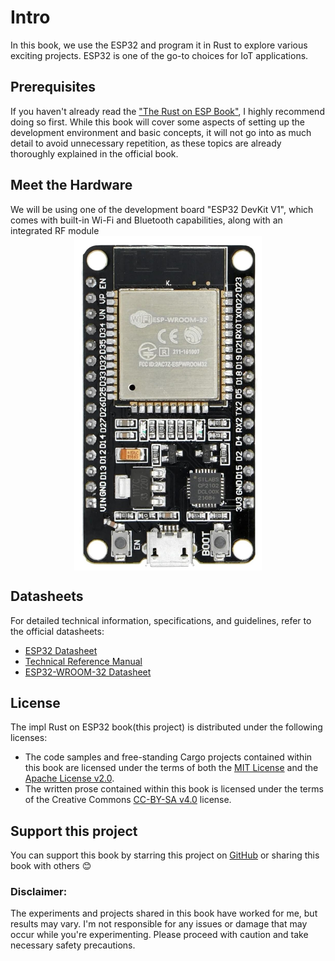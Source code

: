 # Intro

In this book, we use the ESP32 and program it in Rust to explore various exciting projects. ESP32 is one of the go-to choices for IoT applications.
 

## Prerequisites
If you haven't already read the ["The Rust on ESP Book"](https://docs.esp-rs.org/book/introduction.html), I highly recommend doing so first. While this book will cover some aspects of setting up the development environment and basic concepts, it will not go into as much detail to avoid unnecessary repetition, as these topics are already thoroughly explained in the official book.

## Meet the Hardware
We will be using one of the development board "ESP32 DevKit V1", which comes with built-in Wi-Fi and Bluetooth capabilities, along with an integrated RF module
<a href ="./images/esp32-devkitv1.jpg"><img style="display: block; margin: auto;width:300px;" src="./images/esp32-devkitv1.jpg"/></a>


## Datasheets
For detailed technical information, specifications, and guidelines, refer to the official datasheets:
- [ESP32 Datasheet](https://www.espressif.com/sites/default/files/documentation/esp32_datasheet_en.pdf)
- [Technical Reference Manual](https://www.espressif.com/sites/default/files/documentation/esp32_technical_reference_manual_en.pdf)
- [ESP32-WROOM-32 Datasheet](https://www.espressif.com/sites/default/files/documentation/esp32-wroom-32_datasheet_en.pdf)

## License

The impl Rust on ESP32 book(this project) is distributed under the following licenses:

* The code samples and free-standing Cargo projects contained within this book are licensed under the terms of both the [MIT License] and the [Apache License v2.0].
* The written prose contained within this book is licensed under the terms of the Creative Commons [CC-BY-SA v4.0] license.
 
[MIT License]: https://opensource.org/licenses/MIT
[Apache License v2.0]: http://www.apache.org/licenses/LICENSE-2.0
[CC-BY-SA v4.0]: https://creativecommons.org/licenses/by-sa/4.0/legalcode


## Support this project

You can support this book by starring this project on [GitHub](https://github.com/ImplFerris/esp-book) or sharing this book with others 😊

### Disclaimer: 
The experiments and projects shared in this book have worked for me, but results may vary. I'm not responsible for any issues or damage that may occur while you're experimenting. Please proceed with caution and take necessary safety precautions.

